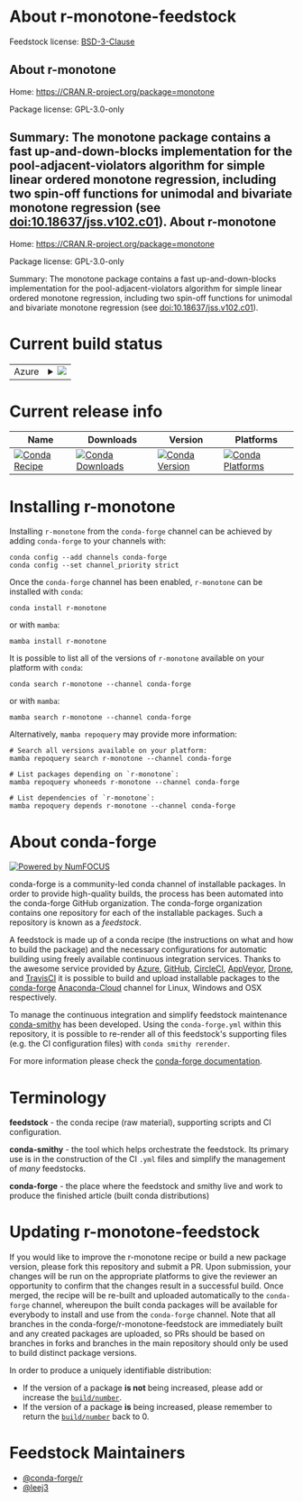 About r-monotone-feedstock
==========================

Feedstock license: [BSD-3-Clause](https://github.com/conda-forge/r-monotone-feedstock/blob/main/LICENSE.txt)

About r-monotone
----------------

Home: https://CRAN.R-project.org/package=monotone

Package license: GPL-3.0-only

Summary: The monotone package contains a fast up-and-down-blocks implementation for the pool-adjacent-violators algorithm for simple linear ordered monotone regression, including two spin-off functions for unimodal and bivariate monotone regression (see <doi:10.18637/jss.v102.c01>).
About r-monotone
----------------

Home: https://CRAN.R-project.org/package=monotone

Package license: GPL-3.0-only

Summary: The monotone package contains a fast up-and-down-blocks implementation for the pool-adjacent-violators algorithm for simple linear ordered monotone regression, including two spin-off functions for unimodal and bivariate monotone regression (see <doi:10.18637/jss.v102.c01>).

Current build status
====================


<table>
    
  <tr>
    <td>Azure</td>
    <td>
      <details>
        <summary>
          <a href="https://dev.azure.com/conda-forge/feedstock-builds/_build/latest?definitionId=18966&branchName=main">
            <img src="https://dev.azure.com/conda-forge/feedstock-builds/_apis/build/status/r-monotone-feedstock?branchName=main">
          </a>
        </summary>
        <table>
          <thead><tr><th>Variant</th><th>Status</th></tr></thead>
          <tbody><tr>
              <td>linux_64_r_base4.2</td>
              <td>
                <a href="https://dev.azure.com/conda-forge/feedstock-builds/_build/latest?definitionId=18966&branchName=main">
                  <img src="https://dev.azure.com/conda-forge/feedstock-builds/_apis/build/status/r-monotone-feedstock?branchName=main&jobName=linux&configuration=linux%20linux_64_r_base4.2" alt="variant">
                </a>
              </td>
            </tr><tr>
              <td>linux_64_r_base4.3</td>
              <td>
                <a href="https://dev.azure.com/conda-forge/feedstock-builds/_build/latest?definitionId=18966&branchName=main">
                  <img src="https://dev.azure.com/conda-forge/feedstock-builds/_apis/build/status/r-monotone-feedstock?branchName=main&jobName=linux&configuration=linux%20linux_64_r_base4.3" alt="variant">
                </a>
              </td>
            </tr><tr>
              <td>osx_64_r_base4.2</td>
              <td>
                <a href="https://dev.azure.com/conda-forge/feedstock-builds/_build/latest?definitionId=18966&branchName=main">
                  <img src="https://dev.azure.com/conda-forge/feedstock-builds/_apis/build/status/r-monotone-feedstock?branchName=main&jobName=osx&configuration=osx%20osx_64_r_base4.2" alt="variant">
                </a>
              </td>
            </tr><tr>
              <td>osx_64_r_base4.3</td>
              <td>
                <a href="https://dev.azure.com/conda-forge/feedstock-builds/_build/latest?definitionId=18966&branchName=main">
                  <img src="https://dev.azure.com/conda-forge/feedstock-builds/_apis/build/status/r-monotone-feedstock?branchName=main&jobName=osx&configuration=osx%20osx_64_r_base4.3" alt="variant">
                </a>
              </td>
            </tr><tr>
              <td>win_64</td>
              <td>
                <a href="https://dev.azure.com/conda-forge/feedstock-builds/_build/latest?definitionId=18966&branchName=main">
                  <img src="https://dev.azure.com/conda-forge/feedstock-builds/_apis/build/status/r-monotone-feedstock?branchName=main&jobName=win&configuration=win%20win_64_" alt="variant">
                </a>
              </td>
            </tr>
          </tbody>
        </table>
      </details>
    </td>
  </tr>
</table>

Current release info
====================

| Name | Downloads | Version | Platforms |
| --- | --- | --- | --- |
| [![Conda Recipe](https://img.shields.io/badge/recipe-r--monotone-green.svg)](https://anaconda.org/conda-forge/r-monotone) | [![Conda Downloads](https://img.shields.io/conda/dn/conda-forge/r-monotone.svg)](https://anaconda.org/conda-forge/r-monotone) | [![Conda Version](https://img.shields.io/conda/vn/conda-forge/r-monotone.svg)](https://anaconda.org/conda-forge/r-monotone) | [![Conda Platforms](https://img.shields.io/conda/pn/conda-forge/r-monotone.svg)](https://anaconda.org/conda-forge/r-monotone) |

Installing r-monotone
=====================

Installing `r-monotone` from the `conda-forge` channel can be achieved by adding `conda-forge` to your channels with:

```
conda config --add channels conda-forge
conda config --set channel_priority strict
```

Once the `conda-forge` channel has been enabled, `r-monotone` can be installed with `conda`:

```
conda install r-monotone
```

or with `mamba`:

```
mamba install r-monotone
```

It is possible to list all of the versions of `r-monotone` available on your platform with `conda`:

```
conda search r-monotone --channel conda-forge
```

or with `mamba`:

```
mamba search r-monotone --channel conda-forge
```

Alternatively, `mamba repoquery` may provide more information:

```
# Search all versions available on your platform:
mamba repoquery search r-monotone --channel conda-forge

# List packages depending on `r-monotone`:
mamba repoquery whoneeds r-monotone --channel conda-forge

# List dependencies of `r-monotone`:
mamba repoquery depends r-monotone --channel conda-forge
```


About conda-forge
=================

[![Powered by
NumFOCUS](https://img.shields.io/badge/powered%20by-NumFOCUS-orange.svg?style=flat&colorA=E1523D&colorB=007D8A)](https://numfocus.org)

conda-forge is a community-led conda channel of installable packages.
In order to provide high-quality builds, the process has been automated into the
conda-forge GitHub organization. The conda-forge organization contains one repository
for each of the installable packages. Such a repository is known as a *feedstock*.

A feedstock is made up of a conda recipe (the instructions on what and how to build
the package) and the necessary configurations for automatic building using freely
available continuous integration services. Thanks to the awesome service provided by
[Azure](https://azure.microsoft.com/en-us/services/devops/), [GitHub](https://github.com/),
[CircleCI](https://circleci.com/), [AppVeyor](https://www.appveyor.com/),
[Drone](https://cloud.drone.io/welcome), and [TravisCI](https://travis-ci.com/)
it is possible to build and upload installable packages to the
[conda-forge](https://anaconda.org/conda-forge) [Anaconda-Cloud](https://anaconda.org/)
channel for Linux, Windows and OSX respectively.

To manage the continuous integration and simplify feedstock maintenance
[conda-smithy](https://github.com/conda-forge/conda-smithy) has been developed.
Using the ``conda-forge.yml`` within this repository, it is possible to re-render all of
this feedstock's supporting files (e.g. the CI configuration files) with ``conda smithy rerender``.

For more information please check the [conda-forge documentation](https://conda-forge.org/docs/).

Terminology
===========

**feedstock** - the conda recipe (raw material), supporting scripts and CI configuration.

**conda-smithy** - the tool which helps orchestrate the feedstock.
                   Its primary use is in the construction of the CI ``.yml`` files
                   and simplify the management of *many* feedstocks.

**conda-forge** - the place where the feedstock and smithy live and work to
                  produce the finished article (built conda distributions)


Updating r-monotone-feedstock
=============================

If you would like to improve the r-monotone recipe or build a new
package version, please fork this repository and submit a PR. Upon submission,
your changes will be run on the appropriate platforms to give the reviewer an
opportunity to confirm that the changes result in a successful build. Once
merged, the recipe will be re-built and uploaded automatically to the
`conda-forge` channel, whereupon the built conda packages will be available for
everybody to install and use from the `conda-forge` channel.
Note that all branches in the conda-forge/r-monotone-feedstock are
immediately built and any created packages are uploaded, so PRs should be based
on branches in forks and branches in the main repository should only be used to
build distinct package versions.

In order to produce a uniquely identifiable distribution:
 * If the version of a package **is not** being increased, please add or increase
   the [``build/number``](https://docs.conda.io/projects/conda-build/en/latest/resources/define-metadata.html#build-number-and-string).
 * If the version of a package **is** being increased, please remember to return
   the [``build/number``](https://docs.conda.io/projects/conda-build/en/latest/resources/define-metadata.html#build-number-and-string)
   back to 0.

Feedstock Maintainers
=====================

* [@conda-forge/r](https://github.com/conda-forge/r/)
* [@leej3](https://github.com/leej3/)


